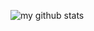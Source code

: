 ![my github stats](https://github-readme-stats.vercel.app/api?username=matalina&count_private=true)
